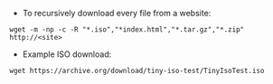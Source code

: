* To recursively download every file from a website:
```
wget -m -np -c -R "*.iso","*index.html","*.tar.gz","*.zip" http://<site>
```
* Example ISO download:
```
wget https://archive.org/download/tiny-iso-test/TinyIsoTest.iso
```
